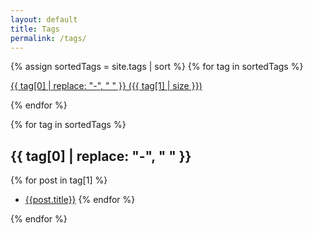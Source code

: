 ```yaml
---
layout: default
title: Tags
permalink: /tags/
---
```


{% assign sortedTags = site.tags | sort %}
{% for tag in sortedTags %}

  <a href="#{{tag[0]}}">{{ tag[0] | replace: "-", "&nbsp;" }}&nbsp;({{ tag[1] | size }})</a>

{% endfor %}

{% for tag in sortedTags %}

  <h2 id="{{ tag[0] }}">{{ tag[0] | replace: "-", "&nbsp;" }}</h2>
  
  {% for post in tag[1] %}
* <a href="{{ post.url }}" title="{{ post.title }}">{{post.title}}</a>
  {% endfor %}

{% endfor %}
